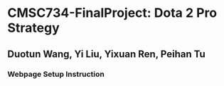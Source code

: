 # CMSC734-FinalProject: Dota 2 Pro Strategy
## Duotun Wang, Yi Liu, Yixuan Ren, Peihan Tu

### Webpage Setup Instruction
